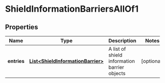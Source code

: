 

# ShieldInformationBarriersAllOf1


## Properties

| Name | Type | Description | Notes |
|------------ | ------------- | ------------- | -------------|
|**entries** | [**List&lt;ShieldInformationBarrier&gt;**](ShieldInformationBarrier.md) | A list of shield information barrier objects |  [optional] |



